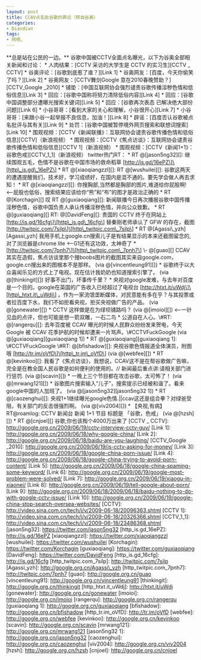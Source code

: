 ```yaml
---
layout: post
title: CCAV点名批谷歌的舆论（转自谷奥）
categories:
- Diandian
tags:
- 网络, 
---
```

\*\*总是站在公民的一边。\*\* 谷歌中国被CCTV全面点名曝光，以下为谷奥全部相关新闻和讨论： \* 人肉结果：\[CCTV 采访的大学生是 CCTV 的实习生\]\[CCTV \_ CCTV\] \* 谷奥评论：\[谷歌到底惹了谁？\]\[Link 1\] \* 谷奥网友：\[百度，今天你偷笑了吗？\]\[Link 2\] \* 谷奥网友：\[CCTV舞剑Google 意在2010春晚赞助？\]\[CCTV\_Google \_2010\] \* 铺垫：\[中国互联网协会强烈谴责谷歌传播淫秽色情和低俗信息\]\[Link 3\] \* 回应：\[谷歌中国称将努力清除低俗内容\]\[Link 4\] \* 回应：\[谷歌中国调整部分遭曝光搜索关键词\]\[Link 5\] \* 回应：\[谷歌再次表态 已解决绝大部份问题\]\[Link 6\] \* 小谷哥哥：\[看到大家的关心和理解，小谷很开心\]\[Link 7\] \* 小谷哥哥：\[来跟小谷一起举报不良信息，加油！\]\[Link 8\] \* 辟谣：\[百度否认谷歌被点名批评与其有关\]\[Link 9\] \* 处罚：\[谷歌中国被暂停境外网页搜索和联想词搜索\]\[Link 10\] \* 围观视频：\[CCTV《新闻联播》：互联网协会谴责谷歌传播色情和低俗信息\]\[CCTV\]（新浪视频） \* 围观视频：\[CCTV《焦点访谈》：互联网协会谴责谷歌传播色情和低俗信息\]\[CCTV 1\]（新浪视频） \* 围观视频：\[CCTV《新闻1+1》：谷歌色戒\]\[CCTV\_1\_1\]（新浪视频） twitter热门RT： \* RT @\[jason5ng32\]\[\]: 继续围观五毛，色情不是谷歌在中国市场的救命稻草 \[http://is.gd/16ePZ\]\[http\_is.gd\_16ePZ\] \* RT @\[xiaoqiangzzl\]\[\]: RT @\[wushuilei\]\[\]: 谷歌这两天的遭遇提醒我们，技术好，学习成绩好，在国内是混不通的。要先学会做人再去求知！ \* RT @\[xiaoqiangzzl\]\[\]: 你搜胸部,当然都是胸部的图片,难道给你屁股啊! <–屁股也低俗，搜索结果应该给你“熊”和“布”的图才是政治正确的 \* RT @\[Korchagin\]\[\] 叹 RT @\[guxiaoqiang\]\[\]: 新闻联播今日再次播报谷歌中国传播淫秽色情，谷歌中国负责人承认传播淫秽色情，并向公众致歉。 \* RT @\[guxiaoqiang\]\[\] RT: @\[DavidFeng\]\[\]: 贵国的 CCTV 终于在网站上 \[http://is.gd/16cfg\]\[http\_is.gd\_16cfg\] 替秦刚老师承认了 GFW 的存在，截图 \[http://twitpic.com/7silp\]\[http\_twitpic.com\_7silp\] \* RT @\[Agassi\\\_yzh\]\[Agassi\_yzh\] 我用手机上google.cn搜索儿子是有结果显示的本来还截图留念的,对了浏览器是chrome lite <–G1还有这功效，太神奇了 \* \[http://twitpic.com/7pnh7\]\[http\_twitpic.com\_7pnh7\] \\- @\[guao\]\[\] CCAV其实在造假，焦点访谈里那个搜boobs图片的截图其实来自google.com，google.cn搜出来的图根本不是那样。 (via @\[vincentleung91\]\[\]) \* 谷歌终于以大众喜闻乐见的方式上了电视。现在估计我奶奶也知道搜索引擎了。 (via @\[thinkingit\]\[\]) 好事不出门，坏事传千里？ \* 央视对google发难，与去年对百度是一个目的。google在英国的广告收入已经超过了电视台 \[http://htxt.it/uWdj\]\[http\_htxt.it\_uWdj\] 。作为一家流氓垄断媒体，对民意能有多在乎？与其投票或者拉百度下水，我们不如拒看央视，拒买央视做广告的产品。 (via @\[gonewater\]\[\]) \* CCTV 这样做是在为绿坝铺路吗？ (via @\[imoioi\]\[\]) <–一针见血的点评，但也可能是想一箭双雕，一石二鸟 \* 公道自在人心。\\\#RT: @\[rangerqu\]\[\]: 去年百度被 CCAV 曝光的时候人民群众纷纷发来贺电，今天 Google 被 CCAV 花季护航的时候却遭来一片骂声。\\\#CCTVFuckGoogle (via @\[guxiaoqiang\]\[guxiaoqiang 1\]) \* RT @\[guxiaoqiang\]\[guxiaoqiang 1\]: \\\#CCTVFuckGoogle \\\#RT: @\[bfishadow\]\[\]: 央视谷歌色情报道全体演员，附图哦 \[http://tr.im/oVfD\]\[http\_tr.im\_oVfD\] (via @\[webfee\]\[\]) \* RT @\[kevinkoo\]\[\]: 我看了《焦点访谈》，我想说，CCAV这不是在帮谷歌做广告嘛，完全是在教全国人民谷歌是如何便利的使用的。// 新闻最后重点讲:请相关部门进行惩罚. (via @\[scavin\]\[\]) \* 一晚上三个节目都在攻击谷歌，太可怖了！ (via @\[mrwang121\]\[\]) \* 谷歌图片搜索输入“儿子”，搜索提示已经被和谐了。看来google中国的人加班了。 (via @\[jason5ng32\]\[jason5ng32 1\]) \* RT @\[caozenghui\]\[\]: 央视1+1继续曝光google色情.||ccav这还是组合拳？对绿爸受阻，有关部门的反击很强烈啊。 (via @\[viv2004\]\[\]) \* 【央视,有病】RT@roamlog: CCTV 新闻台 新闻 1+1 节目 标题是 「谷歌，色戒」 (via @\[hzsh\]\[\]) \* RT @\[cnjoel\]\[\] 谷歌,你也该掏个4000万出来了 \[CCTV \_ CCTV\]: http://google.org.cn/2009/06/19/cctv-interview-cctv-guy/ \[Link 1\]: http://google.org.cn/2009/06/18/why-google-china/ \[Link 2\]: http://google.org.cn/2009/06/18/baidu-are-you-laughing/ \[CCTV\_Google \_2010\]: http://google.org.cn/2009/06/19/is-cctv-asking-for-money/ \[Link 3\]: http://google.org.cn/2009/06/18/google-china-porn-issue/ \[Link 4\]: http://google.org.cn/2009/06/18/google-china-trying-to-avoid-porn-content/ \[Link 5\]: http://google.org.cn/2009/06/18/google-china-spaming-some-keyword/ \[Link 6\]: http://google.org.cn/2009/06/19/google-most-problem-were-solved/ \[Link 7\]: http://google.org.cn/2009/06/19/xiaogu-in-xiaonei/ \[Link 8\]: http://google.org.cn/2009/06/19/tell-google-about-porn/ \[Link 9\]: http://google.org.cn/2009/06/18/2009/06/18/baidu-nothing-to-do-with-google-cctv-issue/ \[Link 10\]: http://google.org.cn/2009/06/19/google-china-stop-search-oversea-websites/ \[CCTV\]: http://video.sina.com.cn/tech/i/v/2009-06-18/20096363.shtml \[CCTV 1\]: http://video.sina.com.cn/tech/i/v/2009-06-18/20326366.shtml \[CCTV\_1\_1\]: http://video.sina.com.cn/tech/i/v/2009-06-18/23486368.shtml \[jason5ng32\]: https://twitter.com/jason5ng32 \[http\_is.gd\_16ePZ\]: http://is.gd/16ePZ \[xiaoqiangzzl\]: https://twitter.com/xiaoqiangzzl \[wushuilei\]: https://twitter.com/wushuilei \[Korchagin\]: https://twitter.com/Korchagin \[guxiaoqiang\]: https://twitter.com/guxiaoqiang \[DavidFeng\]: https://twitter.com/DavidFeng \[http\_is.gd\_16cfg\]: http://is.gd/16cfg \[http\_twitpic.com\_7silp\]: http://twitpic.com/7silp \[Agassi\_yzh\]: http://google.org.cn/Agassi\_yzh \[http\_twitpic.com\_7pnh7\]: http://twitpic.com/7pnh7 \[guao\]: http://google.org.cn/guao \[vincentleung91\]: http://google.org.cn/vincentleung91 \[thinkingit\]: http://google.org.cn/thinkingit \[http\_htxt.it\_uWdj\]: http://htxt.it/uWdj \[gonewater\]: http://google.org.cn/gonewater \[imoioi\]: http://google.org.cn/imoioi \[rangerqu\]: http://google.org.cn/rangerqu \[guxiaoqiang 1\]: http://google.org.cn/guxiaoqiang \[bfishadow\]: http://google.org.cn/bfishadow \[http\_tr.im\_oVfD\]: http://tr.im/oVfD \[webfee\]: http://google.org.cn/webfee \[kevinkoo\]: http://google.org.cn/kevinkoo \[scavin\]: http://google.org.cn/scavin \[mrwang121\]: http://google.org.cn/mrwang121 \[jason5ng32 1\]: http://google.org.cn/jason5ng32 \[caozenghui\]: http://google.org.cn/caozenghui \[viv2004\]: http://google.org.cn/viv2004 \[hzsh\]: http://google.org.cn/hzsh \[cnjoel\]: http://google.org.cn/cnjoel